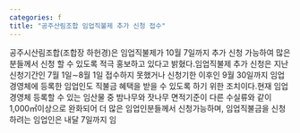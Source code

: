 ```yaml
---
categories: f
title: "공주산림조합 임업직불제 추가 신청 접수"
---
```

공주시산림조합(조합장 하헌경)은 임업직불제가 10월 7일까지 추가 신청 가능하여 많은 분들께서 신청 할 수 있도록 적극 홍보하고 있다고 밝혔다.임업직불제 추가 신청은 지난 신청기간인 7월 1일∼8월 1일 접수하지 못했거나 신청기한 이후인 9월 30일까지 임업경영체에 등록한 임업인도 직불금 혜택을 받을 수 있도록 하기 위한 조치이다.현재 임업경영체 등록할 수 있는 임산물 중 밤나무와 잣나무 면적기준이 다른 수실류와 같이 1,000㎡이상으로 완화되어 더 많은 임업인분들께서 신청가능하며, 임업직불금을 신청하려는 임업인은 내달 7일까지 임
